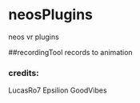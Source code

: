 # neosPlugins
neos vr plugins

##recordingTool
records to animation

### credits:
LucasRo7
Epsilion
GoodVibes
